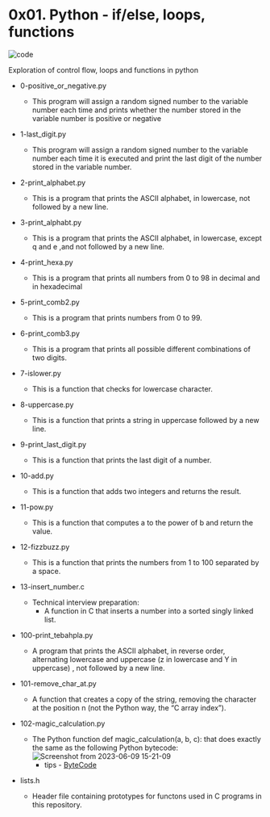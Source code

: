 # 0x01. Python - if/else, loops, functions
![code](https://github.com/elyse502/alx-higher_level_programming/assets/125453474/bc5ca824-88ef-4f89-bb85-b089d8a8315c)

Exploration of control flow, loops and functions in python

* 0-positive_or_negative.py
  * This program will assign a random signed number to the variable number each time and prints whether the number stored in the variable number is positive or negative

* 1-last_digit.py
  * This program will assign a random signed number to the variable number each time it is executed and print the last digit of the number stored in the variable number.

* 2-print_alphabet.py
  * This is a program that prints the ASCII alphabet, in lowercase, not followed by a new line.

* 3-print_alphabt.py
  * This is a program that prints the ASCII alphabet, in lowercase, except q and e ,and not followed by a new line.

* 4-print_hexa.py
  * This is a program that prints all numbers from 0 to 98 in decimal and in hexadecimal

* 5-print_comb2.py
  * This is a program that prints numbers from 0 to 99.

* 6-print_comb3.py
  * This is a program that prints all possible different combinations of two digits.

* 7-islower.py
  * This is a function that checks for lowercase character.

* 8-uppercase.py
  * This is a function that prints a string in uppercase followed by a new line.

* 9-print_last_digit.py
  * This is a function that prints the last digit of a number.

* 10-add.py
  * This is a function that adds two integers and returns the result.

* 11-pow.py
  * This is a function that computes a to the power of b and return the value.

* 12-fizzbuzz.py
  * This is a function that prints the numbers from 1 to 100 separated by a space.

* 13-insert_number.c
  * Technical interview preparation:
    * A function in C that inserts a number into a sorted singly linked list.

* 100-print_tebahpla.py
  * A program that prints the ASCII alphabet, in reverse order, alternating lowercase and uppercase (z in lowercase and Y in uppercase) , not followed by a new line.

* 101-remove_char_at.py
  * A function that creates a copy of the string, removing the character at the position n (not the Python way, the “C array index”).

* 102-magic_calculation.py
  * The Python function def magic_calculation(a, b, c): that does exactly the same as the following Python bytecode:
    ![Screenshot from 2023-06-09 15-21-09](https://github.com/elyse502/alx-higher_level_programming/assets/125453474/9cc7b6a4-ddb9-4e63-ad18-b3531135047d)
    * tips - [ByteCode](https://docs.python.org/3.4/library/dis.html)


* lists.h
  * Header file containing prototypes for functons used in C programs in this repository.
